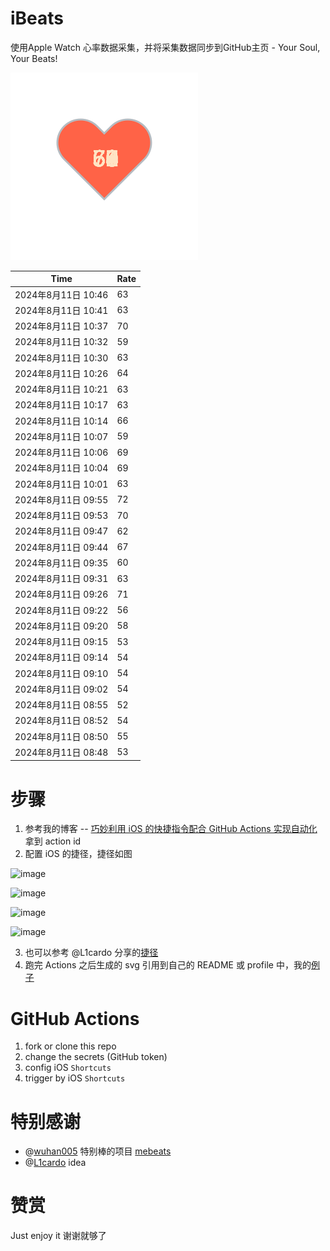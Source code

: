 # iBeats
使用Apple Watch 心率数据采集，并将采集数据同步到GitHub主页 - Your Soul, Your Beats!

![](./files/heart.svg)

<!--START_SECTION:my_heart_rate-->
| Time | Rate | 
 | ---- | ---- | 
| 2024年8月11日 10:46 | 63 |
| 2024年8月11日 10:41 | 63 |
| 2024年8月11日 10:37 | 70 |
| 2024年8月11日 10:32 | 59 |
| 2024年8月11日 10:30 | 63 |
| 2024年8月11日 10:26 | 64 |
| 2024年8月11日 10:21 | 63 |
| 2024年8月11日 10:17 | 63 |
| 2024年8月11日 10:14 | 66 |
| 2024年8月11日 10:07 | 59 |
| 2024年8月11日 10:06 | 69 |
| 2024年8月11日 10:04 | 69 |
| 2024年8月11日 10:01 | 63 |
| 2024年8月11日 09:55 | 72 |
| 2024年8月11日 09:53 | 70 |
| 2024年8月11日 09:47 | 62 |
| 2024年8月11日 09:44 | 67 |
| 2024年8月11日 09:35 | 60 |
| 2024年8月11日 09:31 | 63 |
| 2024年8月11日 09:26 | 71 |
| 2024年8月11日 09:22 | 56 |
| 2024年8月11日 09:20 | 58 |
| 2024年8月11日 09:15 | 53 |
| 2024年8月11日 09:14 | 54 |
| 2024年8月11日 09:10 | 54 |
| 2024年8月11日 09:02 | 54 |
| 2024年8月11日 08:55 | 52 |
| 2024年8月11日 08:52 | 54 |
| 2024年8月11日 08:50 | 55 |
| 2024年8月11日 08:48 | 53 |

<!--END_SECTION:my_heart_rate-->

# 步骤
1. 参考我的博客 -- [巧妙利用 iOS 的快捷指令配合 GitHub Actions 实现自动化](https://github.com/yihong0618/gitblog/issues/198) 拿到 action id
2. 配置 iOS 的捷径，捷径如图

![image](https://user-images.githubusercontent.com/15976103/122154218-0db0b480-ce97-11eb-93bb-5aec07c558dc.png)

![image](https://user-images.githubusercontent.com/15976103/122154236-186b4980-ce97-11eb-8e4b-70551a0391ae.png)

![image](https://user-images.githubusercontent.com/15976103/122154268-2d47dd00-ce97-11eb-902e-3acf292265a9.png)

![image](https://user-images.githubusercontent.com/15976103/122174055-fa144680-ceb4-11eb-9be2-3eb83cd516f7.png)

3. 也可以参考 @L1cardo 分享的[捷径](https://www.icloud.com/shortcuts/6ab6047b459c41ad822ad6b94b1c03d4)
4. 跑完 Actions 之后生成的 svg 引用到自己的 README 或 profile 中，我的[例子](https://github.com/yihong0618) 

# GitHub Actions

1. fork or clone this repo
2. change the secrets (GitHub token)
3. config iOS `Shortcuts` 
4. trigger by iOS `Shortcuts`

# 特别感谢
- @[wuhan005](https://github.com/wuhan005) 特别棒的项目 [mebeats](https://github.com/wuhan005/mebeats)
- @[L1cardo](https://github.com/L1cardo) idea

# 赞赏
Just enjoy it
谢谢就够了
